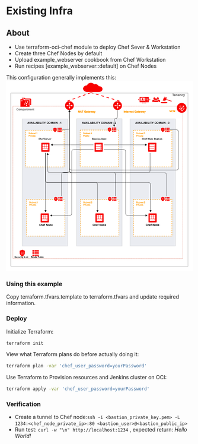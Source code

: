 # Existing Infra
## About
- Use terraform-oci-chef module to deploy Chef Sever & Workstation
- Create three Chef Nodes by default
- Upload example_webserver cookbook from Chef Workstation
- Run recipes [example_webserver::default] on Chef Nodes
 
This configuration generally implements this:
![Chef architecture](images/example.png)

### Using this example
Copy terraform.tfvars.template to terraform.tfvars and update required information.

### Deploy  
Initialize Terraform:
```bash
terraform init
```
View what Terraform plans do before actually doing it:
```bash
terraform plan -var 'chef_user_password=yourPassword'
```
Use Terraform to Provision resources and Jenkins cluster on OCI:
```bash
terraform apply -var 'chef_user_password=yourPassword'
```

### Verification
- Create a tunnel to Chef node:```ssh -i <bastion_private_key.pem> -L 1234:<chef_node_private_ip>:80 <bastion_user>@<bastion_public_ip>```
- Run test: ```curl -w "\n" http://localhost:1234``` , expected return: _Hello World!_